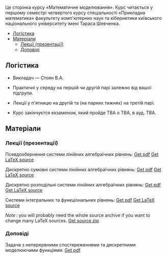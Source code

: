 Це сторінка курсу &laquo;Математичне моделювання&raquo;. Курс читається у першому семестрі четвертого курсу спеціальності &laquo;Прикладна математика&raquo; факультету комп'ютерних наук та кібернетики київського національного університету імені Тараса Шевченка.

<!-- MarkdownTOC -->

- [Логістика](#%D0%9B%D0%BE%D0%B3%D1%96%D1%81%D1%82%D0%B8%D0%BA%D0%B0)
- [Матеріали](#%D0%9C%D0%B0%D1%82%D0%B5%D1%80%D1%96%D0%B0%D0%BB%D0%B8)
    - [Лекції \(презентації\)](#%D0%9B%D0%B5%D0%BA%D1%86%D1%96%D1%97-%D0%BF%D1%80%D0%B5%D0%B7%D0%B5%D0%BD%D1%82%D0%B0%D1%86%D1%96%D1%97)
    - [Доповіді](#%D0%94%D0%BE%D0%BF%D0%BE%D0%B2%D1%96%D0%B4%D1%96)

<!-- /MarkdownTOC -->

<a id="%D0%9B%D0%BE%D0%B3%D1%96%D1%81%D1%82%D0%B8%D0%BA%D0%B0"></a>
## Логістика

- Викладач &mdash; Стоян В.А.

- Практичні у середу на першій чи другій парі залежно від вашої підгрупи.

- Лекції у п'ятницю на другій та (на парних тижнях) на третій парі.

- Курс закінчуєтся екзаменом, який пройде TBA о TBA, в ауд. TBA. 

<a id="%D0%9C%D0%B0%D1%82%D0%B5%D1%80%D1%96%D0%B0%D0%BB%D0%B8"></a>
## Матеріали

<!-- Посібник: [pdf](Посібник-17.pdf) -->

<a id="%D0%9B%D0%B5%D0%BA%D1%86%D1%96%D1%97-%D0%BF%D1%80%D0%B5%D0%B7%D0%B5%D0%BD%D1%82%D0%B0%D1%86%D1%96%D1%97"></a>
### Лекції (презентації)

Псевдообернення системи лінійних алгебраїчних рівнянь: <a class="badge badge-success" href="lectures/Стоян,%20перша%20лекція.pdf">Get pdf</a> <a class="badge badge-info" href="lectures/01.tex">Get LaTeX source</a>

Дискретно сумовні системи лінійних алгебраїчних рівнянь: <a class="badge badge-success" href="lectures/Стоян,%20друга%20лекція.pdf">Get pdf</a> <a class="badge badge-info" href="lectures/02.tex">Get LaTeX source</a>

Дискретно розподільні системи лінійних алгебраїчних рівнянь: <a class="badge badge-success" href="lectures/Стоян,%20третя%20лекція.pdf">Get pdf</a> <a class="badge badge-info" href="lectures/03.tex">Get LaTeX source</a>

Системи інтегральних та функціональних рівнянь: <a class="badge badge-success" href="lectures/Стоян,%20четверта%20лекція.pdf">Get pdf</a> <a class="badge badge-info" href="lectures/04.tex">Get LaTeX source</a>

_Note_&thinsp;: you will probably need the whole source archive if you want to change many LaTeX sources. <a class="badge badge-info" href="lectures/all.zip">Get source zip</a>

<a id="%D0%94%D0%BE%D0%BF%D0%BE%D0%B2%D1%96%D0%B4%D1%96"></a>
### Доповіді

Задача з неперервними спостереженнями та дискретними моделюючими функціями: <a class="badge badge-success" href="Стоян,%20презентація.pdf">Get pdf</a>
